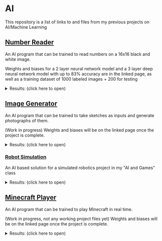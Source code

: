 # AI
This repository is a list of links to and files from my previous projects on AI/Machine Learning

## [Number Reader](https://github.com/EgeEken/Number-Reader)
An AI program that can be trained to read numbers on a 16x16 black and white image.

Weights and biases for a 2 layer neural network model and a 3 layer deep neural network model with up to 83% accuracy are in the linked page, as well as a training dataset of 1000 labeled images + 200 for testing
<details><summary>Results: (click here to open)</summary>
<p>

![ai results](https://user-images.githubusercontent.com/96302110/213899417-5ee56354-d802-43ed-9941-cb3d1024b2bc.gif)

</p>
</details>

## [Image Generator](https://github.com/EgeEken/Image-Generator)
An AI program that can be trained to take sketches as inputs and generate photographs of them.

(Work in progress)
Weights and biases will be on the linked page once the project is complete.
<details><summary>Results: (click here to open)</summary>
<p>

![image](https://github.com/EgeEken/AI/assets/96302110/281fbeb0-48d2-4f4d-953b-1e3b963bb300)
![image](https://github.com/EgeEken/AI/assets/96302110/a41c946a-a9d7-4583-ba30-a7b4c7b54a4e)
![output](https://github.com/EgeEken/AI/assets/96302110/e6e88130-f85a-409b-abc5-890e7dbd1a9a)

</p>
</details>

### [Robot Simulation](https://github.com/EgeEken/AI-PaintWars)
An AI based solution for a simulated robotics project in my "AI and Games" class

<details><summary>Results: (click here to open)</summary>
<p>

![image](https://github.com/EgeEken/AI-PaintWars/assets/96302110/fbdaa911-a761-4094-9db6-3dae9070c714)
![image](https://github.com/EgeEken/AI-PaintWars/assets/96302110/aed07beb-1284-4b6f-b516-52265517f860)
![image](https://github.com/EgeEken/AI-PaintWars/assets/96302110/598b38da-9b22-449b-b8ce-dec0c4b35366)

</p>
</details>

## [Minecraft Player](https://github.com/EgeEken/Minecraft-Player)
An AI program that can be trained to play Minecraft in real time.

(Work in progress, not any working project files yet)
Weights and biases will be on the linked page once the project is complete.
<details><summary>Results: (click here to open)</summary>
<p>

(to be added)

</p>
</details>
